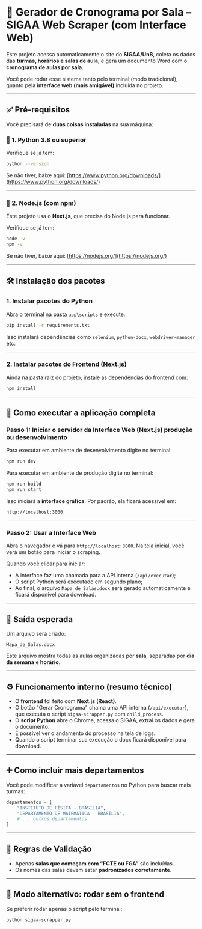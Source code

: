 # 📄 Gerador de Cronograma por Sala – SIGAA Web Scraper (com Interface Web)

Este projeto acessa automaticamente o site do **SIGAA/UnB**, coleta os dados das **turmas, horários e salas de aula**, e gera um documento Word com o **cronograma de aulas por sala**.

Você pode rodar esse sistema tanto pelo terminal (modo tradicional), quanto pela **interface web (mais amigável)** incluída no projeto.

---

## ✅ Pré-requisitos

Você precisará de **duas coisas instaladas** na sua máquina:

### 🐍 1. Python 3.8 ou superior

Verifique se já tem:

```bash
python --version
```

Se não tiver, baixe aqui: [https://www.python.org/downloads/](https://www.python.org/downloads/)

---

### 🧭 2. Node.js (com npm)

Este projeto usa o **Next.js**, que precisa do Node.js para funcionar.

Verifique se já tem:

```bash
node -v
npm -v
```

Se não tiver, baixe aqui: [https://nodejs.org/](https://nodejs.org/)

---

## 🛠️ Instalação dos pacotes

### 1. Instalar pacotes do Python

Abra o terminal na pasta `app\scripts` e execute:

```bash
pip install -r requirements.txt
```

Isso instalará dependências como `selenium`, `python-docx`, `webdriver-manager` etc.

---

### 2. Instalar pacotes do Frontend (Next.js)

Ainda na pasta raiz do projeto, instale as dependências do frontend com:

```bash
npm install
```

---

## 🚀 Como executar a aplicação completa

### Passo 1: Iniciar o servidor da Interface Web (Next.js) produção ou desenvolvimento

Para executar em ambiente de desenvolvimento digite no terminal:

```bash
npm run dev
```

Para executar em ambiente de produção digite no terminal:

```bash
npm run build
npm run start
```

Isso iniciará a **interface gráfica**. Por padrão, ela ficará acessível em:

```
http://localhost:3000
```

---

### Passo 2: Usar a Interface Web

Abra o navegador e vá para `http://localhost:3000`.
Na tela inicial, você verá um botão para iniciar o scraping.

Quando você clicar para iniciar:

* A interface faz uma chamada para a API interna (`/api/executar`);
* O script Python será executado em segundo plano;
* Ao final, o arquivo `Mapa_de_Salas.docx` será gerado automaticamente e ficará disponível para download.

---

## 📁 Saída esperada

Um arquivo será criado:

```
Mapa_de_Salas.docx
```

Este arquivo mostra todas as aulas organizadas por **sala**, separadas por **dia da semana** e **horário**.

---

## ⚙️ Funcionamento interno (resumo técnico)

* O **frontend** foi feito com **Next.js (React)**.
* O botão "Gerar Cronograma" chama uma API interna (`/api/executar`), que executa o script `sigaa-scrapper.py` com `child_process`.
* O **script Python** abre o Chrome, acessa o SIGAA, extrai os dados e gera o documento.
* É possível ver o andamento do processo na tela de logs.
* Quando o script terminar sua execução o docx ficará disponível para download.

---

## ➕ Como incluir mais departamentos

Você pode modificar a variável `departamentos` no Python para buscar mais turmas:

```python
departamentos = [
    "INSTITUTO DE FÍSICA - BRASÍLIA",
    "DEPARTAMENTO DE MATEMÁTICA - BRASÍLIA",
    # ... outros departamentos
]
```

---

## 📏 Regras de Validação

* Apenas **salas que começam com “FCTE ou FGA”** são incluídas.
* Os nomes das salas devem estar **padronizados corretamente**.

---

## 🧪 Modo alternativo: rodar sem o frontend

Se preferir rodar apenas o script pelo terminal:

```bash
python sigaa-scrapper.py
```
